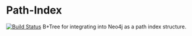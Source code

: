 # Path-Index 
[![Build Status](https://magnum.travis-ci.com/jsumrall/Path-Index.svg?token=XyC9kYxq3jT6qitsapzM&branch=master)](https://magnum.travis-ci.com/jsumrall/Path-Index)
B+Tree for integrating into Neo4j as a path index structure.
